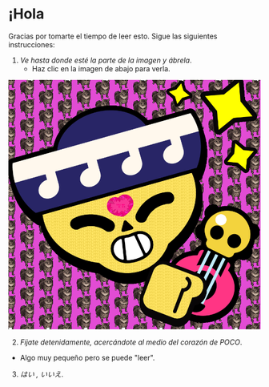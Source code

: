 # ¡Hola 

Gracias por tomarte el tiempo de leer esto. Sigue las siguientes instrucciones:

1. *Ve hasta donde esté la parte de la imagen y ábrela*.
   - Haz clic en la imagen de abajo para verla.
   
 ![Imagen especial](imagen.png)


2. *Fíjate detenidamente, acercándote al medio del corazón de POCO*.
  - Algo muy pequeño pero se puede "leer".

3. *はい , いいえ*.
  
